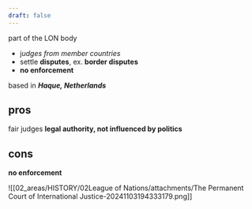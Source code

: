 ```yaml
---
draft: false
---
```

part of the LON body
- j*udges from member countries*
- settle **disputes**, ex. **border disputes**
- **no enforcement**

based in ***Haque, Netherlands***

## pros
fair judges
**legal authority, not influenced by politics**

## cons
**no enforcement**



![[02_areas/HISTORY/02League of Nations/attachments/The Permanent Court of International Justice-20241103194333179.png]]